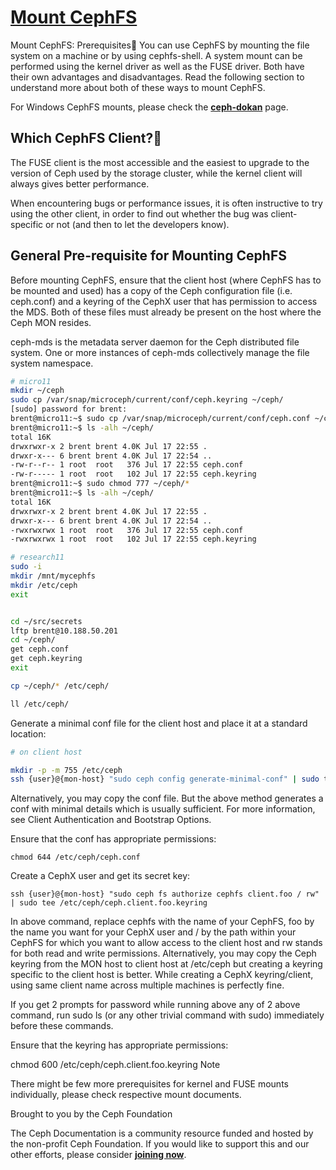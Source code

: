 # **[Mount CephFS](https://docs.ceph.com/en/latest/cephfs/mount-prerequisites)**

Mount CephFS: Prerequisites
You can use CephFS by mounting the file system on a machine or by using cephfs-shell. A system mount can be performed using the kernel driver as well as the FUSE driver. Both have their own advantages and disadvantages. Read the following section to understand more about both of these ways to mount CephFS.

For Windows CephFS mounts, please check the **[ceph-dokan](https://docs.ceph.com/en/latest/cephfs/ceph-dokan)** page.

## Which CephFS Client?

The FUSE client is the most accessible and the easiest to upgrade to the version of Ceph used by the storage cluster, while the kernel client will always gives better performance.

When encountering bugs or performance issues, it is often instructive to try using the other client, in order to find out whether the bug was client-specific or not (and then to let the developers know).

## General Pre-requisite for Mounting CephFS

Before mounting CephFS, ensure that the client host (where CephFS has to be mounted and used) has a copy of the Ceph configuration file (i.e. ceph.conf) and a keyring of the CephX user that has permission to access the MDS. Both of these files must already be present on the host where the Ceph MON resides.

ceph-mds is the metadata server daemon for the Ceph distributed file system. One or more instances of ceph-mds collectively manage the file system namespace.

```bash
# micro11
mkdir ~/ceph
sudo cp /var/snap/microceph/current/conf/ceph.keyring ~/ceph/
[sudo] password for brent: 
brent@micro11:~$ sudo cp /var/snap/microceph/current/conf/ceph.conf ~/ceph/
brent@micro11:~$ ls -alh ~/ceph/
total 16K
drwxrwxr-x 2 brent brent 4.0K Jul 17 22:55 .
drwxr-x--- 6 brent brent 4.0K Jul 17 22:54 ..
-rw-r--r-- 1 root  root   376 Jul 17 22:55 ceph.conf
-rw-r----- 1 root  root   102 Jul 17 22:55 ceph.keyring
brent@micro11:~$ sudo chmod 777 ~/ceph/*
brent@micro11:~$ ls -alh ~/ceph/
total 16K
drwxrwxr-x 2 brent brent 4.0K Jul 17 22:55 .
drwxr-x--- 6 brent brent 4.0K Jul 17 22:54 ..
-rwxrwxrwx 1 root  root   376 Jul 17 22:55 ceph.conf
-rwxrwxrwx 1 root  root   102 Jul 17 22:55 ceph.keyring

# research11
sudo -i
mkdir /mnt/mycephfs
mkdir /etc/ceph
exit


cd ~/src/secrets
lftp brent@10.188.50.201
cd ~/ceph/
get ceph.conf
get ceph.keyring
exit

cp ~/ceph/* /etc/ceph/

ll /etc/ceph/
```

Generate a minimal conf file for the client host and place it at a standard location:

```bash
# on client host

mkdir -p -m 755 /etc/ceph
ssh {user}@{mon-host} "sudo ceph config generate-minimal-conf" | sudo tee /etc/ceph/ceph.conf
```

Alternatively, you may copy the conf file. But the above method generates a conf with minimal details which is usually sufficient. For more information, see Client Authentication and Bootstrap Options.

Ensure that the conf has appropriate permissions:

`chmod 644 /etc/ceph/ceph.conf`

Create a CephX user and get its secret key:

`ssh {user}@{mon-host} "sudo ceph fs authorize cephfs client.foo / rw" | sudo tee /etc/ceph/ceph.client.foo.keyring`

In above command, replace cephfs with the name of your CephFS, foo by the name you want for your CephX user and / by the path within your CephFS for which you want to allow access to the client host and rw stands for both read and write permissions. Alternatively, you may copy the Ceph keyring from the MON host to client host at /etc/ceph but creating a keyring specific to the client host is better. While creating a CephX keyring/client, using same client name across multiple machines is perfectly fine.

If you get 2 prompts for password while running above any of 2 above command, run sudo ls (or any other trivial command with sudo) immediately before these commands.

Ensure that the keyring has appropriate permissions:

chmod 600 /etc/ceph/ceph.client.foo.keyring
Note

There might be few more prerequisites for kernel and FUSE mounts individually, please check respective mount documents.

Brought to you by the Ceph Foundation

The Ceph Documentation is a community resource funded and hosted by the non-profit Ceph Foundation. If you would like to support this and our other efforts, please consider **[joining now](https://ceph.io/en/foundation/join/)**.
